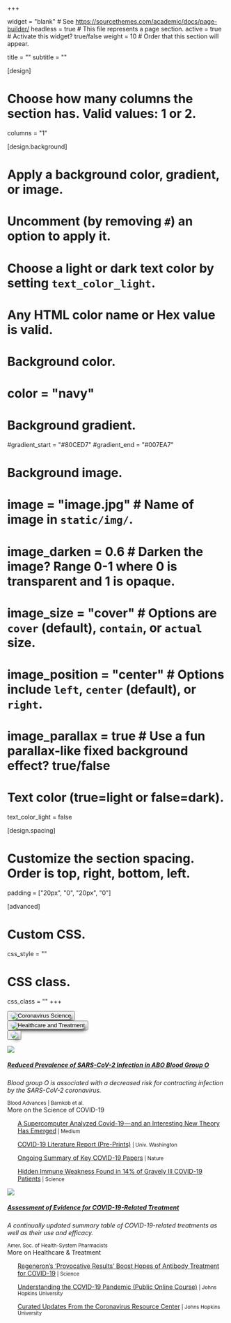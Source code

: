 +++

widget = "blank"  # See https://sourcethemes.com/academic/docs/page-builder/
headless = true  # This file represents a page section.
active = true  # Activate this widget? true/false
weight = 10  # Order that this section will appear.

title = ""
subtitle = ""

[design]
  # Choose how many columns the section has. Valid values: 1 or 2.
  columns = "1"

[design.background]
  # Apply a background color, gradient, or image.
  #   Uncomment (by removing `#`) an option to apply it.
  #   Choose a light or dark text color by setting `text_color_light`.
  #   Any HTML color name or Hex value is valid.

  # Background color.
  # color = "navy"
  
  # Background gradient.
  #gradient_start = "#80CED7"
  #gradient_end = "#007EA7"
  
  # Background image.
  # image = "image.jpg"  # Name of image in `static/img/`.
  # image_darken = 0.6  # Darken the image? Range 0-1 where 0 is transparent and 1 is opaque.
  # image_size = "cover"  #  Options are `cover` (default), `contain`, or `actual` size.
  # image_position = "center"  # Options include `left`, `center` (default), or `right`.
  # image_parallax = true  # Use a fun parallax-like fixed background effect? true/false
  
  # Text color (true=light or false=dark).
  text_color_light = false

[design.spacing]
  # Customize the section spacing. Order is top, right, bottom, left.
  padding = ["20px", "0", "20px", "0"]

[advanced]
 # Custom CSS. 
 css_style = ""
 
 # CSS class.
 css_class = ""
+++

<script src="https://raw.githubusercontent.com/dickansj/MasterYourPPE/master/assets/js/newsCollapse.js"></script>

<div class="container-fluid" id="newsCollapsible">

  <div class="row align-items-center px-0" style="justify-content: space-evenly; min-width: 0; min-height: 0">
    <div class="col-xs-3 col-sm-3 col-md-3 col-lg-3 col-xl-3 mb-4 px-0" style="min-width: 0; min-height: 0">
      <button class="btn" type="button" data-toggle="collapse" data-parent="#newsCollapsible" data-target="#science" role="button" aria-expanded="false" aria-controls="science" onclick="location.href = '#articles';">
        <img class="img-fluid" style="box-shadow: 0.4em 0.5em 0.75em -0.3em; border-radius: 1.7em" src="https://github.com/dickansj/MasterYourPPE/blob/master/assets/images/news/covid-science.png?raw=true" alt="Coronavirus Science">
      </button>
    </div>
    <div class="col-xs-3 col-sm-3 col-md-3 col-lg-3 col-xl-3 mb-4 px-0" style="min-width: 0; min-height: 0">
      <button class="btn" type="button" data-toggle="collapse" data-parent="#newsCollapsible" data-target="#healthcare" role="button" aria-expanded="false" aria-controls="healthcare" onclick="location.href = '#articles';">
        <img class="img-fluid" style="box-shadow: 0.4em 0.5em 0.75em -0.3em; border-radius: 1.7em" src="https://github.com/dickansj/MasterYourPPE/blob/master/assets/images/news/covid-healthcare.png?raw=true" alt="Healthcare and Treatment">
      </button>
    </div>
    <div class="col-xs-3 col-sm-3 col-md-3 col-lg-3 col-xl-3 mb-4 px-0" style="min-width: 0; min-height: 0">
      <button class="btn" type="button" onclick="window.open('https://covid19.who.int/','_blank');">
        <img class="img-fluid" style="box-shadow: 0.4em 0.5em 0.75em -0.3em; border-radius: 1.7em" src="https://github.com/dickansj/MasterYourPPE/blob/master/assets/images/news/who-dashboard.png?raw=true alt="WHO Coronavirus Dashboard">
      </button>
    </div>
  </div>

  <p><a id="articles"></a></p>

  <div class="collapse" id="science">
    <div class="row align-items-center justify-content-around">
      <div class="col-xs-12 col-sm-12 col-md-9 col-lg-9 col-xl-8 my-4">
        <div class="card">
          <a href="https://ashpublications.org/bloodadvances/article/4/20/4990/463793" target="_blank">
            <img class="card-img-top" src="https://ash.silverchair-cdn.com/ash/content_public/journal/bloodadvances/4/20/10.1182_bloodadvances.2020002657/1/advancesadv2020002657absf1.png?Expires=1606477954&Signature=fe9vKEshOM6vVK8h180P5fgV38b3a4LdJ5oQ6dMUWzAMup6ZkeiEVN9i9ExIyv4EfdYW3fGZiE8J-Z7w5076yL43qjF2VrUMnFuqR5dj2sH3vFO-WkkOS3eFHMJtF2mkIkRnaOFsiPETPkjhIkIknr3BEsAFpJIpT~0nB5-eHJvzUZyHv9niGabjzrSizQGqmX9nd1UR6xF5~AL4TwPInmsBPoKRlc27HKrSd0AqgMdiod9LGqsd7vxJEfAedN-qnHQZLTp4XqCnWqUBttpjSEwmxgCzczVDQJgRxyw013NqsolMHUAZldEFxv18Kvwqe7eomCbpcB~j9Ugpk~A4BA__&Key-Pair-Id=APKAIE5G5CRDK6RD3PGA">
          </a>
          <div class="card-body">
            <a href="https://ashpublications.org/bloodadvances/article/4/20/4990/463793" target="_blank">
              <h5 class="card-title">Reduced Prevalence of SARS-CoV-2 Infection in ABO Blood Group O</h5>
            </a>
            <p class="card-text text-left" style="font-style: italic">Blood group O is associated with a decreased risk for contracting infection by the SARS-CoV-2 coronavirus.</p>
          </div>
          <div class="card-footer">
            <small class="text-muted">Blood Advances | Barnkob et al.</small>
          </div>
        </div>
      </div>
    </div>
    <div class="row align-items-center justify-content-around">
      <div class="col-xs-12 col-sm-12 col-md-9 col-lg-9 col-xl-8">
        <div class="card">
          <div class="card-header">More on the Science of COVID-19</div>
          <div class="card-body">
            <ul><a href="https://elemental.medium.com/a-supercomputer-analyzed-covid-19-and-an-interesting-new-theory-has-emerged-31cb8eba9d63" target="_blank">A Supercomputer Analyzed Covid-19 — and an Interesting New Theory Has Emerged</a><small class="text-muted"> | Medium</small></ul>
            <ul><a href="https://depts.washington.edu/pandemicalliance/covid-19-literature-report/latest-reports/" target="_blank">COVID-19 Literature Report (Pre-Prints)</a><small class="text-muted"> | Univ. Washington</small></ul>
            <ul><a href="https://www.nature.com/articles/d41586-020-00502-w" target="_blank">Ongoing Summary of Key COVID-19 Papers</a><small class="text-muted"> | Nature</small></ul>
            <ul><a href="https://www.sciencemag.org/news/2020/09/hidden-immune-weakness-found-14-gravely-ill-covid-19-patients" target="_blank">Hidden Immune Weakness Found in 14% of Gravely Ill COVID-19 Patients</a><small class="text-muted"> | Science</small></ul>
          </div>
        </div>
      </div>     
    </div>
  </div>

  <div class="collapse" id="healthcare">
    <div class="row align-items-center justify-content-around">
      <div class="col-xs-12 col-sm-12 col-md-9 col-lg-9 col-xl-8 my-4">
        <div class="card">
          <a href="https://www.ashp.org/-/media/8CA43C674C6D4335B6A19852843C4052.ashx" target="_blank">
            <img class="card-img-top" src="https://www.ashp.org/-/media/assets/pharmacy-practice/resource-centers/Coronavirus/images/microsite/hero-1-microsite-883x441.ashx?h=441&w=883&la=en&hash=2EC9850512B045FEDC7DECEF361C9195A2EF8709">
          </a>
          <div class="card-body">
            <a href="https://www.ashp.org/-/media/8CA43C674C6D4335B6A19852843C4052.ashx" target="_blank">
              <h5 class="card-title">Assessment of Evidence for COVID-19-Related Treatment</h5>
            </a>
            <p class="card-text text-left" style="font-style: italic">A continually updated summary table of COVID-19-related treatments as well as their use and efficacy.</p>
          </div>
          <div class="card-footer">
            <small class="text-muted">Amer. Soc. of Health-System Pharmacists</small>
          </div>
        </div>
      </div>
    </div>
    <div class="row align-items-center justify-content-around">
      <div class="col-xs-12 col-sm-12 col-md-9 col-lg-9 col-xl-8">
        <div class="card">
          <div class="card-header">More on Healthcare & Treatment</div>
          <div class="card-body">
            <ul><a href="https://www.sciencemag.org/news/2020/09/provocative-results-boost-hopes-antibody-treatment-covid-19" target="_blank">Regeneron’s ‘Provocative Results’ Boost Hopes of Antibody Treatment for COVID-19</a><small class="text-muted"> | Science</small></ul>
            <ul><a href="https://coronavirus.jhu.edu/covid-19-basics/understanding-covid-19" target="_blank">Understanding the COVID-19 Pandemic (Public Online Course)</a><small class="text-muted"> | Johns Hopkins University</small></ul>
            <ul><a href="https://coronavirus.jhu.edu/news" target="_blank">Curated Updates From the Coronavirus Resource Center</a><small class="text-muted"> | Johns Hopkins University</small></ul>
          </div>
        </div>
      </div>     
    </div>
  </div>
  
</div>
